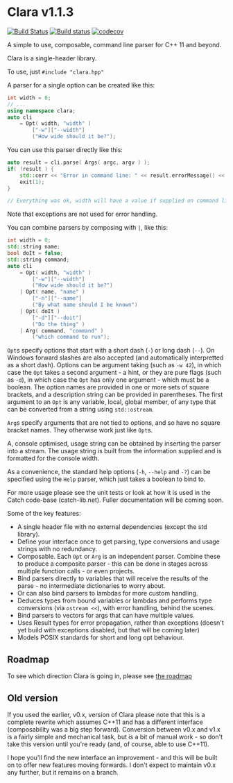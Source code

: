 # Clara v1.1.3
[![Build Status](https://travis-ci.org/catchorg/Clara.svg?branch=master)](https://travis-ci.org/catchorg/Clara)
[![Build status](https://ci.appveyor.com/api/projects/status/github/catchorg/Clara?brach=master&svg=true)](https://ci.appveyor.com/project/catchorg/clara)
[![codecov](https://codecov.io/gh/catchorg/Clara/branch/master/graph/badge.svg)](https://codecov.io/gh/catchorg/Clara)

A simple to use, composable, command line parser for C++ 11 and beyond.

Clara is a single-header library.

To use, just `#include "clara.hpp"`

A parser for a single option can be created like this:

```c++
int width = 0;
// ...
using namespace clara;
auto cli
    = Opt( width, "width" )
        ["-w"]["--width"]
        ("How wide should it be?");
```

You can use this parser directly like this:

```c++
auto result = cli.parse( Args( argc, argv ) );
if( !result ) {
    std::cerr << "Error in command line: " << result.errorMessage() << std::endl;
    exit(1);
}

// Everything was ok, width will have a value if supplied on command line
```

Note that exceptions are not used for error handling.

You can combine parsers by composing with `|`, like this:

```c++
int width = 0;
std::string name;
bool doIt = false;
std::string command;
auto cli
    = Opt( width, "width" )
        ["-w"]["--width"]
        ("How wide should it be?")
    | Opt( name, "name" )
        ["-n"]["--name"]
        ("By what name should I be known")
    | Opt( doIt )
        ["-d"]["--doit"]
        ("Do the thing" )
    | Arg( command, "command" )
        ("which command to run");
```

`Opt`s specify options that start with a short dash (`-`) or long dash (`--`).
On Windows forward slashes are also accepted (and automatically interpretted as a short dash).
Options can be argument taking (such as `-w 42`), in which case the `Opt` takes a second argument - a hint,
or they are pure flags (such as `-d`), in which case the `Opt` has only one argument - which must be a boolean.
The option names are provided in one or more sets of square brackets, and a description string can
be provided in parentheses. The first argument to an `Opt` is any variable, local, global member, of any type
that can be converted from a string using `std::ostream`.

`Arg`s specify arguments that are not tied to options, and so have no square bracket names. They otherwise work just like `Opt`s.

A, console optimised, usage string can be obtained by inserting the parser into a stream.
The usage string is built from the information supplied and is formatted for the console width.

As a convenience, the standard help options (`-h`, `--help` and `-?`) can be specified using the `Help` parser,
which just takes a boolean to bind to.

For more usage please see the unit tests or look at how it is used in the Catch code-base (catch-lib.net).
Fuller documentation will be coming soon.

Some of the key features:

- A single header file with no external dependencies (except the std library).
- Define your interface once to get parsing, type conversions and usage strings with no redundancy.
- Composable. Each `Opt` or `Arg` is an independent parser. Combine these to produce a composite parser - this can be done in stages across multiple function calls - or even projects.
- Bind parsers directly to variables that will receive the results of the parse - no intermediate dictionaries to worry about.
- Or can also bind parsers to lambdas for more custom handling.
- Deduces types from bound variables or lambdas and performs type conversions (via `ostream <<`), with error handling, behind the scenes.
- Bind parsers to vectors for args that can have multiple values.
- Uses Result types for error propagation, rather than exceptions (doesn't yet build with exceptions disabled, but that will be coming later)
- Models POSIX standards for short and long opt behaviour.

## Roadmap

To see which direction Clara is going in, please see [the roadmap](Roadmap.md)

## Old version

If you used the earlier, v0.x, version of Clara please note that this is a complete rewrite which assumes C++11 and has
a different interface (composability was a big step forward). Conversion between v0.x and v1.x is a fairly simple and mechanical task, but is a bit of manual
work - so don't take this version until you're ready (and, of course, able to use C++11).

I hope you'll find the new interface an improvement - and this will be built on to offer new features moving forwards.
I don't expect to maintain v0.x any further, but it remains on a branch.
